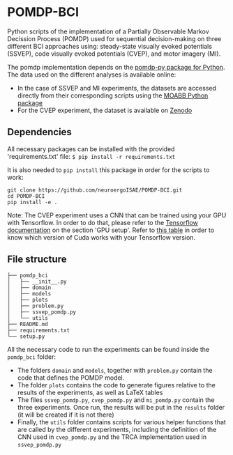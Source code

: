 # POMDP-BCI
Python scripts of the implementation of a Partially Observable Markov Decission Process (POMDP) used for sequential decision-making on three different BCI approaches using: steady-state visually evoked potentials (SSVEP), code visually evoked potentials (CVEP), and motor imagery (MI). 

The pomdp implementation depends on the [pomdp-py package for Python](https://github.com/h2r/pomdp-py). The data used on the different analyses is available online:

- In the case of SSVEP and MI experiments, the datasets are accessed directly from their corresponding scripts using the [MOABB Python package](https://github.com/NeuroTechX/moabb)
- For the CVEP experiment, the dataset is available on [Zenodo](https://zenodo.org/record/7277151)

## Dependencies
All necessary packages can be installed with the provided 'requirements.txt' file:
```$ pip install -r requirements.txt```

It is also needed to `pip install` this package in order for the scripts to work:
```
git clone https://github.com/neuroergoISAE/POMDP-BCI.git
cd POMDP-BCI
pip install -e .
``` 

Note: The CVEP experiment uses a CNN that can be trained using your GPU with Tensorflow. In order to do that, please refer to the [Tensorflow documentation](https://www.tensorflow.org/install/pip#step-by-step_instructions) on the section 'GPU setup'. Refer to [this table](https://www.tensorflow.org/install/source#gpu) in order to know which version of Cuda works with your Tensorflow version.

## File structure
```
├── pomdp_bci
│   ├── __init__.py
│   ├── domain
│   ├── models
│   ├── plots
│   ├── problem.py
│   ├── ssvep_pomdp.py
│   └── utils
├── README.md
├── requirements.txt
└── setup.py
```

All the necessary code to run the experiments can be found inside the `pomdp_bci` folder: 
- The folders `domain` and `models`, together with `problem.py` contain the code that defines the POMDP model. 
- The folder `plots` contains the code to generate figures relative to the results of the experiments, as well as LaTeX tables
- The files `ssvep_pomdp.py`, `cvep_pomdp.py` and `mi_pomdp.py` contain the three experiments. Once run, the results will be put in the `results` folder (it will be created if it is not there)
- Finally, the `utils` folder contains scripts for various helper functions that are called by the different experiments, including the definition of the CNN used in `cvep_pomdp.py` and the TRCA implementation used in `ssvep_pomdp.py`

